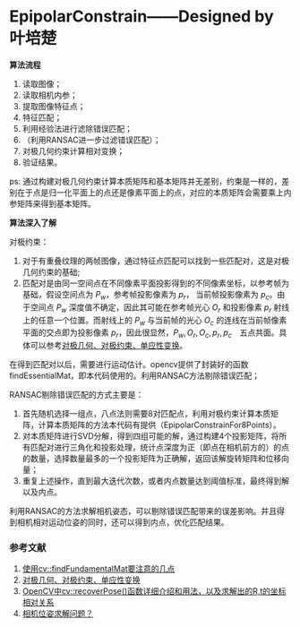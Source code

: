 # EpipolarConstrain——Designed by 叶培楚

**算法流程**

1. 读取图像；
2. 读取相机内参；
3. 提取图像特征点；
4. 特征匹配；
5. 利用经验法进行滤除错误匹配；
6. （利用RANSAC进一步过滤错误匹配）；
7. 对极几何约束计算相对变换；
8. 验证结果。


ps: 通过构建对极几何约束计算本质矩阵和基本矩阵并无差别，约束是一样的，差别在于点是归一化平面上的点还是像素平面上的点，对应的本质矩阵会需要乘上内参矩阵来得到基本矩阵。


**算法深入了解**

对极约束：
1. 对于有重叠纹理的两帧图像，通过特征点匹配可以找到一些匹配对，这是对极几何约束的基础;
2. 匹配对是由同一空间点在不同像素平面投影得到的不同像素坐标，以参考帧为基础，假设空间点为 $P_{w}$，参考帧投影像素为 $p_{r}$， 当前帧投影像素为 $p_{c}$。由于空间点 $P_{w}$ 深度值不确定，因此其可能在参考帧光心 $O_{r}$ 和投影像素 $p_{r}$ 射线上的任意一个位置。而射线上的 $P_{w}$ 与当前帧的光心 $O_{c}$ 的连线在当前帧像素平面的交点即为投影像素 $p_{r}$，因此很显然，$P_{w}, O_{r}, O_{c}, p_{r}, p_{c}$　五点共面。具体可以参考[对极几何、对极约束、单应性变换](https://blog.csdn.net/ak47fourier/article/details/82356771)。



在得到匹配对以后，需要进行运动估计。opencv提供了封装好的函数findEssentialMat，即本代码使用的。利用RANSAC方法剔除错误匹配； 
   

RANSAC剔除错误匹配的方式主要是：
 1. 首先随机选择一组点，八点法则需要8对匹配点，利用对极约束计算本质矩阵，计算本质矩阵的方法本代码有提供（EpipolarConstrainFor8Points）。
 2. 对本质矩阵进行SVD分解，得到四组可能的解，通过构建4个投影矩阵，将所有匹配对进行三角化和投影处理，统计点深度为正（即点在相机前方的）的点的数量，选择数量最多的一个投影矩阵为正确解，返回该解旋转矩阵和位移向量；
 3. 重复上述操作，直到最大迭代次数，或者内点数量达到阈值标准，最终得到解以及内点。


利用RANSAC的方法求解相机姿态，可以剔除错误匹配带来的误差影响。并且得到相机相对运动位姿的同时，还可以得到内点，优化匹配结果。



### 参考文献

1. [使用cv::findFundamentalMat要注意的几点](http://blog.sina.com.cn/s/blog_4298002e01013w9a.html)
2. [对极几何、对极约束、单应性变换](https://blog.csdn.net/ak47fourier/article/details/82356771)
3. [OpenCV中cv::recoverPose()函数详细介绍和用法，以及求解出的R,t的坐标相对关系](https://blog.csdn.net/u011341856/article/details/104116263?depth_1-utm_source=distribute.pc_relevant.none-task&utm_source=distribute.pc_relevant.none-task)
4. [相机位姿求解问题？](https://www.zhihu.com/question/51510464)